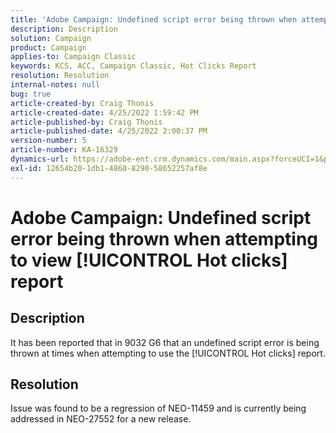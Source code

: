 ```yaml
---
title: 'Adobe Campaign: Undefined script error being thrown when attempting to view [!UICONTROL Hot clicks] report'
description: Description
solution: Campaign
product: Campaign
applies-to: Campaign Classic
keywords: KCS, ACC, Campaign Classic, Hot Clicks Report
resolution: Resolution
internal-notes: null
bug: true
article-created-by: Craig Thonis
article-created-date: 4/25/2022 1:59:42 PM
article-published-by: Craig Thonis
article-published-date: 4/25/2022 2:00:37 PM
version-number: 5
article-number: KA-16329
dynamics-url: https://adobe-ent.crm.dynamics.com/main.aspx?forceUCI=1&pagetype=entityrecord&etn=knowledgearticle&id=deb088ee-9fc4-ec11-a7b6-0022480a1ec2
exl-id: 12654b20-1db1-4860-8290-58652257af8e
---
```

# Adobe Campaign: Undefined script error being thrown when attempting to view [!UICONTROL Hot clicks] report

## Description


It has been reported that in 9032 G6 that an undefined script error is being thrown at times when attempting to use the [!UICONTROL Hot clicks] report.


## Resolution


Issue was found to be a regression of NEO-11459 and is currently being addressed in NEO-27552 for a new release.
